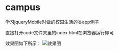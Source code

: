 # campus
学习jqueryMobile时做的校园生活的类app例子

直接打开code文件夹里的index.html在浏览器运行即可

效果图如下所示：
![效果图](./image/campus.gif)